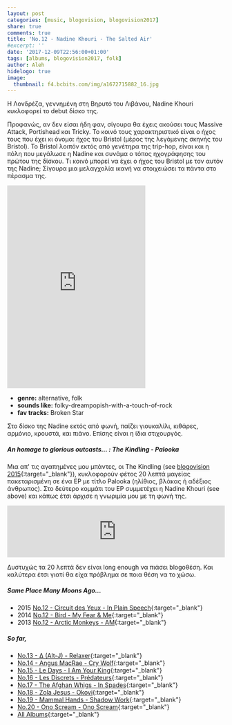 ```yaml
---
layout: post
categories: [music, blogovision, blogovision2017]
share: true
comments: true
title: 'No.12 - Nadine Khouri - The Salted Air'
#excerpt: ''
date: '2017-12-09T22:56:00+01:00'
tags: [albums, blogovision2017, folk]
author: Aleh
hidelogo: true
image:
  thumbnail: f4.bcbits.com/img/a1672715882_16.jpg
---
```

H Λονδρέζα, γεννημένη στη Βηρυτό του Λιβάνου, Nadine Khouri κυκλοφορεί το debut δίσκο της.

Προφανώς, αν δεν είσαι ήδη φαν, σίγουρα θα έχεις ακούσει τους Massive Attack, Portishead και Tricky. Το κοινό τους χαρακτηριστικό είναι ο ήχος τους που έχει κι όνομα: ήχος του Bristol (μέρος της λεγόμενης σκηνής του Bristol). Το Bristol λοιπόν εκτός από γενέτηρα της trip-hop, είναι και η πόλη που μεγάλωσε η Nadine και συνάμα ο τόπος ηχογράφησης του πρώτου της δίσκου. Τι κοινό μπορεί να έχει ο ήχος του Bristol με τον αυτόν της Nadine; Σίγουρα μια μελαγχολία ικανή να στοιχειώσει τα πάντα στο πέρασμα της.

<iframe class="invisible center" style="border: 0; width: 320px; height: 470px;" src="https://bandcamp.com/EmbeddedPlayer/album=4251378794/size=large/bgcol=ffffff/linkcol=0687f5/tracklist=false/track=3100353650/transparent=true/" seamless><a href="http://nadinekhouri.bandcamp.com/album/the-salted-air-album">The Salted Air (Album) by Nadine Khouri</a></iframe>

* **genre:** alternative, folk
* **sounds like:** folky-dreampopish-with-a-touch-of-rock
* **fav tracks:** Broken Star

Στο δίσκο της Nadine εκτός από φωνή, παίζει γιουκαλίλι, κιθάρες, αρμόνιο, κρουστά, και πιάνο. Επίσης είναι η ίδια στιχουργός.

<div class="text-divider"></div>

##### <i class="fa fa-hand-o-right"></i> An homage to glorious outcasts... : The Kindling - Palooka
Μια απ' τις αγαπημένες μου μπάντες, οι The Kindling (see [blogovision 2015](/music/blogovision/blogovision2015/blogovision2015-no15/){:target="_blank"}), κυκλοφορούν φέτος 20 λεπτά μαγείας πακεταρισμένη σε ένα EP με τίτλο Palooka (ηλίθιος, βλάκας ή αδέξιος άνθρωπος). Στο δεύτερο κομμάτι του EP συμμετέχει η Nadine Khouri (see above) και κάπως έτσι άρχισε η γνωριμία μου με τη φωνή της.

<iframe class="invisible center" style="border: 0; width: 100%; height: 120px;" src="https://bandcamp.com/EmbeddedPlayer/album=3312931579/size=large/bgcol=ffffff/linkcol=0687f5/tracklist=false/artwork=small/track=36593572/transparent=true/" seamless><a href="http://thekindling.bandcamp.com/album/palooka-ep">Palooka (EP) by The Kindling</a></iframe>

Δυστυχώς τα 20 λεπτά δεν είναι long enough να πιάσει blogoθέση. Και καλύτερα έτσι γιατί θα είχα πρόβλημα σε ποια θέση να το χώσω.

##### <i class="fa fa-hand-o-right"></i> Same Place Many Moons Ago...

* 2015 [No.12 - Circuit des Yeux - In Plain Speech](/music/blogovision/blogovision2015/blogovision2015-no12/){:target="_blank"}
* 2014 [No.12 - Bird - My Fear & Me](/music/blogovision/blogovision2014/blogovision2014-no12/){:target="_blank"}
* 2013 [No.12 - Arctic Monkeys - AM](/music/blogovision/blogovision2013/blogovision2013-no12/){:target="_blank"}

##### <i class="fa fa-hand-o-right"></i> So far,

* [No.13 - ∆ (Alt-J) - Relaxer](/music/blogovision/blogovision2017/no13/){:target="_blank"}
* [No.14 - Angus MacRae - Cry Wolf](/music/blogovision/blogovision2017/no14/){:target="_blank"}
* [No.15 - Le Days - I Am Your King](/music/blogovision/blogovision2017/no15/){:target="_blank"}
* [No.16 - Les Discrets - Prédateurs](/music/blogovision/blogovision2017/no16/){:target="_blank"}
* [No.17 - The Afghan Whigs - In Spades](/music/blogovision/blogovision2017/no17/){:target="_blank"}
* [No.18 - Zola Jesus - Okovi](/music/blogovision/blogovision2017/no18/){:target="_blank"}
* [No.19 - Mammal Hands - Shadow Work](/music/blogovision/blogovision2017/no19/){:target="_blank"}
* [No.20 - Ono Scream - Ono Scream](/music/blogovision/blogovision2017/no20/){:target="_blank"}
* [All Albums](/music/albums/2017/){:target="_blank"}